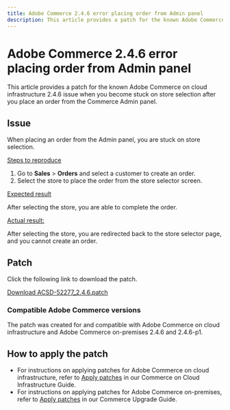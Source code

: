 ```yaml
---
title: Adobe Commerce 2.4.6 error placing order from Admin panel
description: This article provides a patch for the known Adobe Commerce on cloud infrastructure 2.4.6 issue when you become stuck on store selection after you place an order from the Commerce Admin panel.
---
```


# Adobe Commerce 2.4.6 error placing order from Admin panel

This article provides a patch for the known Adobe Commerce on cloud infrastructure 2.4.6 issue when you become stuck on store selection after you place an order from the Commerce Admin panel.

## Issue

When placing an order from the Admin panel, you are stuck on store selection.

<u>Steps to reproduce</u>

1. Go to **Sales** > **Orders** and select a customer to create an order.
2. Select the store to place the order from the store selector screen.

<u>Expected result</u>

After selecting the store, you are able to complete the order.

<u>Actual result:</u>

After selecting the store, you are redirected back to the store selector page, and you cannot create an order.

## Patch

Click the following link to download the patch.

 [Download ACSD-52277_2.4.6.patch](/known-issues-patches-attached/assets/ACSD-52277_2.4.6.patch)

### Compatible Adobe Commerce versions

The patch was created for and compatible with Adobe Commerce on cloud infrastructure and Adobe Commerce on-premises 2.4.6 and 2.4.6-p1.

## How to apply the patch

* For instructions on applying patches for Adobe Commerce on cloud infrastructure, refer to [Apply patches](/docs/commerce-cloud-service/user-guide/develop/upgrade/apply-patches.html) in our Commerce on Cloud Infrastructure Guide. 
* For instructions on applying patches for Adobe Commerce on-premises, refer to [Apply patches](/docs/commerce-operations/upgrade-guide/patches/apply.html?lang=en#composer) in our Commerce Upgrade Guide.

